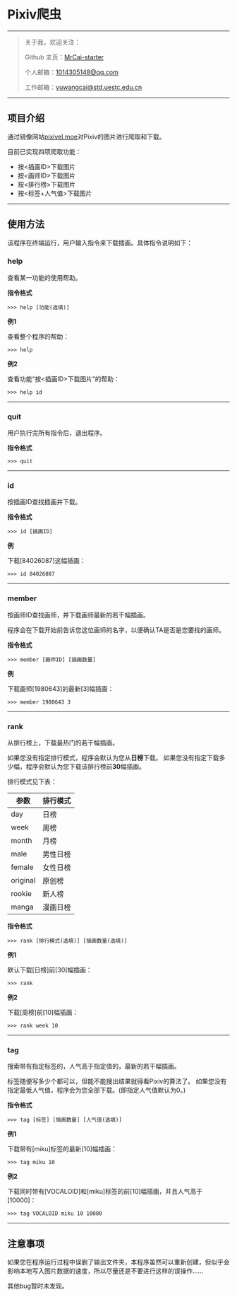 # Pixiv爬虫

---

> 关于我，欢迎关注：
> 
> Github 主页：[MrCai-starter](https://github.com/MrCai-starter)
> 
> 个人邮箱：1014305148@qq.com
> 
> 工作邮箱：yuwangcai@std.uestc.edu.cn

---

## 项目介绍

通过镜像网站[pixivel.moe](https://pixivel.moe/)对Pixiv的图片进行爬取和下载。

目前已实现四项爬取功能：

- 按<插画ID>下载图片
- 按<画师ID>下载图片
- 按<排行榜>下载图片
- 按<标签+人气值>下载图片

---

## 使用方法

该程序在终端运行，用户输入指令来下载插画。具体指令说明如下：

### help

查看某一功能的使用帮助。

**指令格式**

`>>> help [功能(选填)]`

**例1**

查看整个程序的帮助：

`>>> help`

**例2**

查看功能“按<插画ID>下载图片”的帮助：

`>>> help id`

---

### quit

用户执行完所有指令后，退出程序。

**指令格式**

`>>> quit`

---

### id

按插画ID查找插画并下载。

**指令格式**

`>>> id [插画ID]`

**例**

下载[84026087]这幅插画：

`>>> id 84026087`

---

### member

按画师ID查找画师，并下载画师最新的若干幅插画。

程序会在下载开始前告诉您这位画师的名字，以便确认TA是否是您要找的画师。

**指令格式**

`>>> member [画师ID] [插画数量]`

**例**

下载画师[1980643]的最新[3]幅插画：

`>>> member 1980643 3`

---

### rank

从排行榜上，下载最热门的若干幅插画。

如果您没有指定排行模式，程序会默认为您从**日榜**下载。
如果您没有指定下载多少幅，程序会默认为您下载该排行榜前**30**幅插画。

排行模式见下表：

| 参数     | 排行模式 |
| -------- | -------- |
| day      | 日榜     |
| week     | 周榜     |
| month    | 月榜     |
| male     | 男性日榜 |
| female   | 女性日榜 |
| original | 原创榜   |
| rookie   | 新人榜   |
| manga    | 漫画日榜 |

**指令格式**

`>>> rank [排行模式(选填)] [插画数量(选填)]`

**例1**

默认下载[日榜]前[30]幅插画：

`>>> rank`

**例2**

下载[周榜]前[10]幅插画：

`>>> rank week 10`

---

### tag

搜索带有指定标签的，人气高于指定值的，最新的若干幅插画。

标签随便写多少个都可以，但能不能搜出结果就得看Pixiv的算法了。
如果您没有指定最低人气值，程序会为您全部下载。(即指定人气值默认为0。)

**指令格式**

`>>> tag [标签] [插画数量] [人气值(选填)]`

**例1**

下载带有[miku]标签的最新[10]幅插画：

`>>> tag miku 10`

**例2**

下载同时带有[VOCALOID]和[miku]标签的前[10]幅插画，并且人气高于[10000]：

`>>> tag VOCALOID miku 10 10000`

---

## 注意事项

如果您在程序运行过程中误删了输出文件夹，本程序虽然可以重新创建，但似乎会影响本地写入图片数据的速度，所以尽量还是不要进行这样的误操作......

其他bug暂时未发现。
